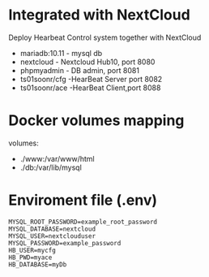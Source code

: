 # Integrated with NextCloud
Deploy Hearbeat Control system together with NextCloud
 - mariadb:10.11    - mysql db
 - nextcloud    - Nextcloud Hub10,  port 8080
 - phpmyadmin   - DB admin, port 8081
 - ts01soonr/cfg    -HearBeat Server port 8082
 - ts01soonr/ace    -HearBeat Client,port 8088

# Docker volumes mapping 

volumes:
 - ./www:/var/www/html
 - ./db:/var/lib/mysql

# Enviroment file (.env)

```
MYSQL_ROOT_PASSWORD=example_root_password
MYSQL_DATABASE=nextcloud
MYSQL_USER=nextclouduser
MYSQL_PASSWORD=example_password
HB_USER=mycfg
HB_PWD=myace
HB_DATABASE=myDb
```


